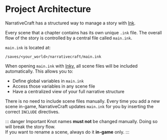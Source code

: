 # Project Architecture

NarrativeCraft has a structured way to manage a story with [Ink](https://github.com/inkle/ink).

Every scene that a chapter contains has its own unique `.ink` file. The overall flow of the story is controlled by a central file called `main.ink`.

`main.ink` is located at:

`/saves/<your_world>/narrativecraft/main.ink`

When opening `main.ink` with [Inky](https://github.com/inkle/inky), all scene files will be included automatically. This allows you to:

- Define global variables in `main.ink`
- Access those variables in any scene file
- Have a centralized view of your full narrative structure

There is no need to include scene files manually. Every time you add a new scene in-game, NarrativeCraft updates `main.ink` for you by inserting the correct `INCLUDE` directives.

::: danger Important
Knot names **must not** be changed manually. Doing so will break the story flow.  
If you want to rename a scene, always do it **in-game** only.
:::
